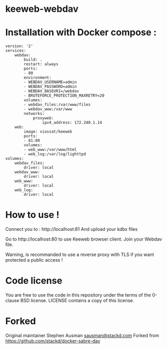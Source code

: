 keeweb-webdav
==============

# Installation with Docker compose :

``` 
version: '2'
services:
    webdav:
        build: .
        restart: always
        ports:
        - 80
        environment:
        - WEBDAV_USERNAME=admin
        - WEBDAV_PASSWORD=admin
        - WEBDAV_BASEURI=/webdav
        - BRUTEFORCE_PROTECTION_MAXRETRY=20
        volumes:
        - webdav_files:/var/www/files
        - webdav_www:/var/www
        networks:
            proxyweb:
                ipv4_address: 172.240.1.14
    web:
        image: viossat/keeweb
        ports:
        - 81:80
        volumes:
        - web_www:/var/www/html
        - web_log:/var/log/lighttpd
volumes:
    webdav_files:
        driver: local
    webdav_www:
        driver: local
    web_www:
        driver: local
    web_log:
        driver: local
```

# How to use !

Connect you to : http://localhost:81
And upload your kdbx files

Go to http://localhost:80 to use Keeweb browser client.
Join your Webdav file.

Warning, is recommanded to use a reverse proxy with TLS if you want protected a public access !

# Code license

You are free to use the code in this repository under the terms of the 0-clause BSD license. LICENSE contains a copy of this license.

# Forked

Original maintainer Stephen Ausman <sausman@stackd.com>
Forked from https://github.com/stackd/docker-sabre-dav
